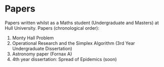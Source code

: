 # Papers
Papers written whilst as a Maths student (Undergraduate and Masters) at Hull University. Papers (chronological order):

1. Monty Hall Problem 
2. Operational Research and the Simplex Algorithm (3rd Year Undergraduate Dissertation)
3. Astronomy paper (Fornax A)
4. 4th year dissertation: Spread of Epidemics (soon)
